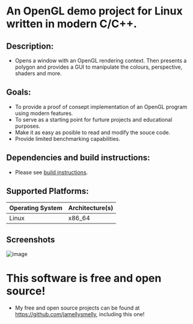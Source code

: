 # An OpenGL demo project for Linux written in modern C/C++.

## Description:
* Opens a window with an OpenGL rendering context. Then presents a polygon 
and provides a GUI to manipulate the colours, perspective, shaders and more.

## Goals:
* To provide a proof of consept implementation of an OpenGL 
program using modern features. 
* To serve as a starting point for furture projects and educational purposes.
* Make it as easy as posible to read and modify the souce code.
* Provide limited benchmarking capabilities.

## Dependencies and build instructions:
* Please see [build instructions](/docs/build_instructions.md).

## Supported Platforms:
| Operating System | Architecture(s) |
| -----------      | -----------     |
| Linux            | x86_64          |

## Screenshots
![image](/uploads/8a684c1f131057566282b9bfe45b14d8/image.png)

# This software is free and open source!
* My free and open source projects can be found at 
https://github.com/jamellysmelly, including 
this one!
